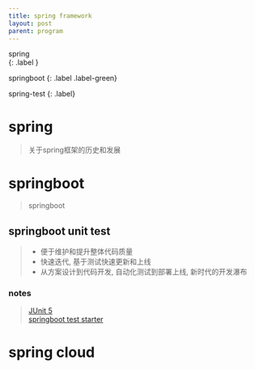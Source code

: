 ```yaml
---
title: spring framework
layout: post
parent: program
---
```


spring  
{: .label }

springboot
{: .label .label-green}

spring-test
{: .label}

# spring 

> 关于spring框架的历史和发展


# springboot

> springboot


## springboot unit test

> - 便于维护和提升整体代码质量
> - 快速迭代, 基于测试快速更新和上线
> - 从方案设计到代码开发, 自动化测试到部署上线, 新时代的开发瀑布

### notes

> [JUnit 5](https://junit.org/junit5/docs/current/user-guide/#overview)  
> [springboot test starter](https://docs.spring.io/spring-framework/reference/testing.html)  

# spring cloud








